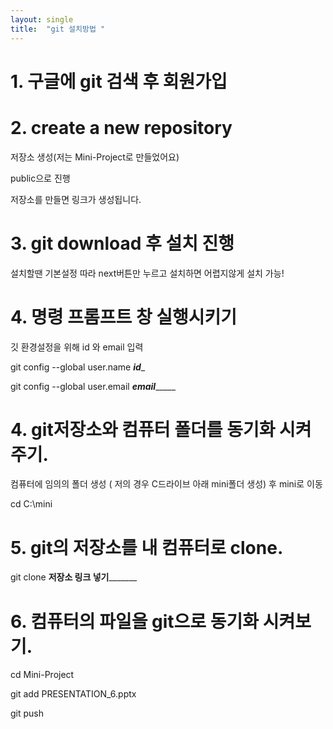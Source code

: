 ```yaml
---
layout: single
title:  "git 설치방법 "
---
```


# 1. 구글에 git 검색 후 회원가입


# 2. create a new repository 
저장소 생성(저는 Mini-Project로 만들었어요)

public으로 진행

저장소를 만들면 링크가 생성됩니다. 

 

# 3. git download 후 설치 진행

설치할땐 기본설정 따라 next버튼만 누르고 설치하면 어렵지않게 설치 가능!

 

# 4. 명령 프롬프트 창 실행시키기

깃 환경설정을 위해 id 와 email 입력

git config --global user.name _____id______

 

git config --global user.email _______email____________

 

# 4. git저장소와 컴퓨터 폴더를 동기화 시켜주기.

컴퓨터에 임의의 폴더 생성 ( 저의 경우 C드라이브 아래 mini폴더 생성) 후 mini로 이동

cd C:\mini

 

# 5. git의 저장소를 내 컴퓨터로 clone.

git clone ____________저장소 링크 넣기___________________

 

# 6. 컴퓨터의 파일을 git으로 동기화 시켜보기.

cd Mini-Project

git add PRESENTATION_6.pptx

git push
